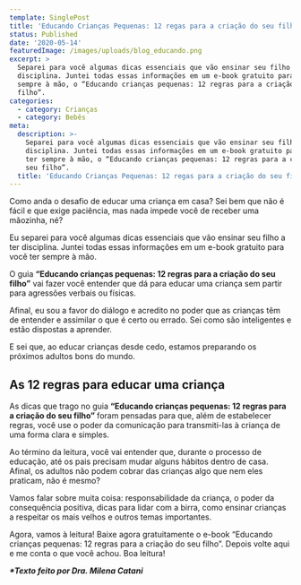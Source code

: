 ```yaml
---
template: SinglePost
title: 'Educando Crianças Pequenas: 12 regas para a criação do seu filho'
status: Published
date: '2020-05-14'
featuredImage: /images/uploads/blog_educando.png
excerpt: >
  Separei para você algumas dicas essenciais que vão ensinar seu filho a ter
  disciplina. Juntei todas essas informações em um e-book gratuito para você ter
  sempre à mão, o “Educando crianças pequenas: 12 regras para a criação do seu
  filho”.
categories:
  - category: Crianças
  - category: Bebês
meta:
  description: >-
    Separei para você algumas dicas essenciais que vão ensinar seu filho a ter
    disciplina. Juntei todas essas informações em um e-book gratuito para você
    ter sempre à mão, o “Educando crianças pequenas: 12 regras para a criação do
    seu filho”.
  title: 'Educando Crianças Pequenas: 12 regas para a criação do seu filho'
---
```

Como anda o desafio de educar uma criança em casa? Sei bem que não é fácil e que exige paciência, mas nada impede você de receber uma mãozinha, né? 



Eu separei para você algumas dicas essenciais que vão ensinar seu filho a ter disciplina. Juntei todas essas informações em um e-book gratuito para você ter sempre à mão.



O guia **“Educando crianças pequenas: 12 regras para a criação do seu filho”** vai fazer você entender que dá para educar uma criança sem partir para agressões verbais ou físicas. 



Afinal, eu sou a favor do diálogo e acredito no poder que as crianças têm de entender e assimilar o que é certo ou errado. Sei como são inteligentes e estão dispostas a aprender. 



E sei que, ao educar crianças desde cedo, estamos preparando os próximos adultos bons do mundo.



## As 12 regras para educar uma criança



As dicas que trago no guia **“Educando crianças pequenas: 12 regras para a criação do seu filho”** foram pensadas para que, além de estabelecer regras, você use o poder da comunicação para transmiti-las à criança de uma forma clara e simples.



Ao término da leitura, você vai entender que, durante o processo de educação, até os pais precisam mudar alguns hábitos dentro de casa. Afinal, os adultos não podem cobrar das crianças algo que nem eles praticam, não é mesmo?



Vamos falar sobre muita coisa: responsabilidade da criança, o poder da consequência positiva, dicas para lidar com a birra, como ensinar crianças a respeitar os mais velhos e outros temas importantes.



Agora, vamos à leitura! Baixe agora gratuitamente o e-book “Educando crianças pequenas: 12 regras para a criação do seu filho”. Depois volte aqui e me conta o que você achou. Boa leitura!

_**\*Texto feito por Dra. Milena Catani**_
